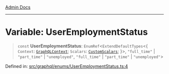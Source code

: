 [Admin Docs](/)

***

# Variable: UserEmploymentStatus

> `const` **UserEmploymentStatus**: `EnumRef`\<`ExtendDefaultTypes`\<\{ `Context`: [`GraphQLContext`](../../../context/type-aliases/GraphQLContext.md); `Scalars`: [`CustomScalars`](../../../scalars/type-aliases/CustomScalars.md); \}\>, `"full_time"` \| `"part_time"` \| `"unemployed"`, `"full_time"` \| `"part_time"` \| `"unemployed"`\>

Defined in: [src/graphql/enums/UserEmploymentStatus.ts:4](https://github.com/PalisadoesFoundation/talawa-api/blob/a88e9b37389a25702f1dcb39c566193904da08be/src/graphql/enums/UserEmploymentStatus.ts#L4)
